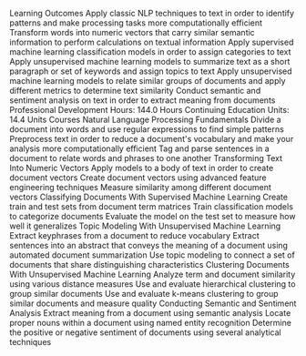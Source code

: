 Learning Outcomes
Apply classic NLP techniques to text in order to identify patterns and make processing tasks more computationally efficient  
Transform words into numeric vectors that carry similar semantic information to perform calculations on textual information 
Apply supervised machine learning classification models in order to assign categories to text 
Apply unsupervised machine learning models to summarize text as a short paragraph or set of keywords and assign topics to text 
Apply unsupervised machine learning models to relate similar groups of documents and apply different metrics to determine text similarity 
Conduct semantic and sentiment analysis on text in order to extract meaning from documents
Professional Development Hours: 144.0 Hours
Continuing Education Units: 14.4 Units
Courses
Natural Language Processing Fundamentals
Divide a document into words and use regular expressions to find simple patterns
Preprocess text in order to reduce a document's vocabulary and make your analysis more computationally efficient
Tag and parse sentences in a document to relate words and phrases to one another
Transforming Text Into Numeric Vectors
Apply models to a body of text in order to create document vectors
Create document vectors using advanced feature engineering techniques
Measure similarity among different document vectors
Classifying Documents With Supervised Machine Learning
Create train and test sets from document term matrices
Train classification models to categorize documents
Evaluate the model on the test set to measure how well it generalizes
Topic Modeling With Unsupervised Machine Learning
Extract keyphrases from a document to reduce vocabulary
Extract sentences into an abstract that conveys the meaning of a document using automated document summarization
Use topic modeling to connect a set of documents that share distinguishing characteristics
Clustering Documents With Unsupervised Machine Learning
Analyze term and document similarity using various distance measures
Use and evaluate hierarchical clustering to group similar documents
Use and evaluate k-means clustering to group similar documents and measure quality
Conducting Semantic and Sentiment Analysis
Extract meaning from a document using semantic analysis
Locate proper nouns within a document using named entity recognition
Determine the positive or negative sentiment of documents using several analytical techniques
